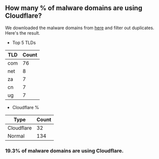 ## How many % of malware domains are using Cloudflare?


We downloaded the malware domains from [here](https://urlhaus.abuse.ch) and filter out duplicates.
Here's the result.


[//]: # (start replacement)


- Top 5 TLDs

| TLD | Count |
| --- | --- |
| com | 76 |
| net | 8 |
| za | 7 |
| cn | 7 |
| ug | 7 |


- Cloudflare %

| Type | Count |
| --- | --- |
| Cloudflare | 32 |
| Normal | 134 |


### 19.3% of malware domains are using Cloudflare.
